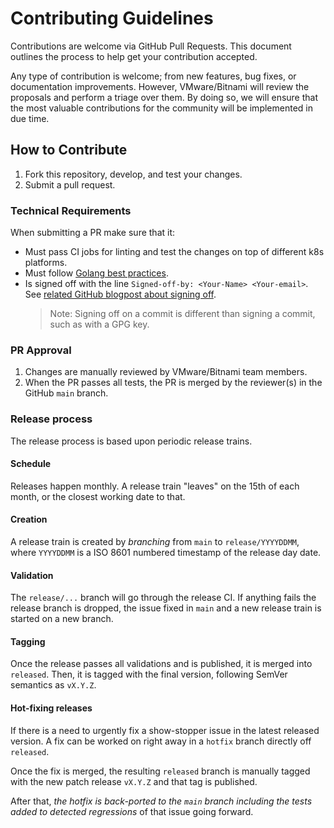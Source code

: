 # Contributing Guidelines

Contributions are welcome via GitHub Pull Requests. This document outlines the process to help get your contribution accepted.

Any type of contribution is welcome; from new features, bug fixes, or documentation improvements. However, VMware/Bitnami will review the proposals and perform a triage over them. By doing so, we will ensure that the most valuable contributions for the community will be implemented in due time.

## How to Contribute

1. Fork this repository, develop, and test your changes.
2. Submit a pull request.

### Technical Requirements

When submitting a PR make sure that it:

- Must pass CI jobs for linting and test the changes on top of different k8s platforms.
- Must follow [Golang best practices](https://go.dev/doc/effective_go).
- Is signed off with the line `Signed-off-by: <Your-Name> <Your-email>`. See [related GitHub blogpost about signing off](https://github.blog/changelog/2022-06-08-admins-can-require-sign-off-on-web-based-commits/).
  > Note: Signing off on a commit is different than signing a commit, such as with a GPG key.

### PR Approval

1. Changes are manually reviewed by VMware/Bitnami team members.
2. When the PR passes all tests, the PR is merged by the reviewer(s) in the GitHub `main` branch.

### Release process

The release process is based upon periodic release trains.

#### Schedule

Releases happen monthly. A release train "leaves" on the 15th of each month, or the closest working date to that.
 
#### Creation

A release train is created by *branching* from `main` to `release/YYYYDDMM`, where `YYYYDDMM` is a ISO 8601 numbered timestamp of the release day date.

#### Validation

The `release/...` branch will go through the release CI. If anything fails the release branch is dropped, the issue fixed in `main` and a new release train is started on a new branch.

#### Tagging

Once the release passes all validations and is published, it is merged into `released`. Then, it is tagged with the final version, following SemVer semantics as `vX.Y.Z`.

#### Hot-fixing releases

If there is a need to urgently fix a show-stopper issue in the latest released version. A fix can be worked on right away in a `hotfix` branch directly off `released`.

Once the fix is merged, the resulting `released` branch is manually tagged with the new patch release `vX.Y.Z` and that tag is published.

After that, *the hotfix is back-ported to the `main` branch including the tests added to detected regressions* of that issue going forward.

